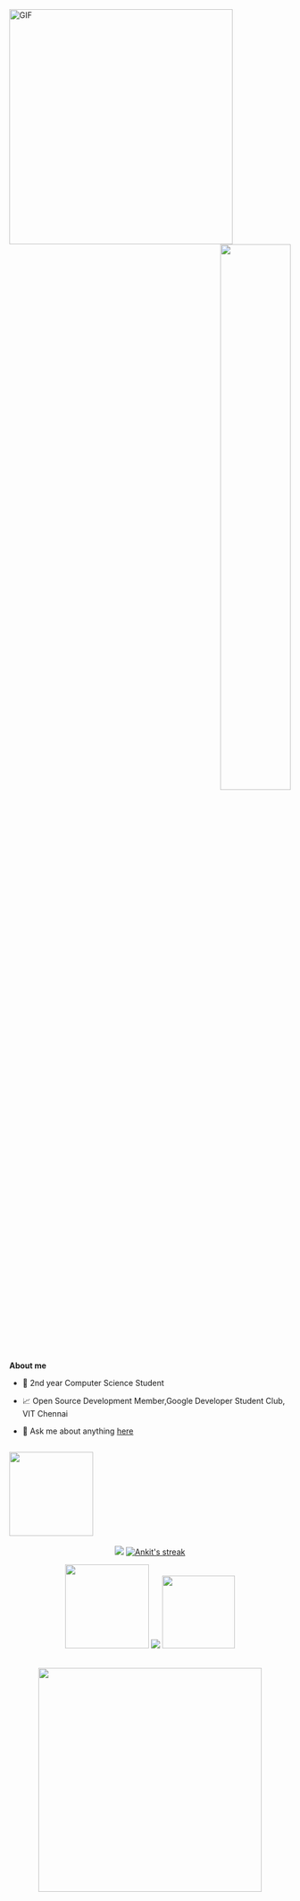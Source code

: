  <img align="left" alt="GIF" src="https://github.com/abhisheknaiidu/abhisheknaiidu/blob/master/code.gif?raw=true" width="400" height="420" />
  
<p align="right"><a href="https://ankitjha2711.github.io"><img width="50%" src="http://s.myniceprofile.com/myspacepic/1685/168554.gif" /></a></p>
  

<br />






**About me**

- 💼 2nd year Computer Science Student

- 📈 Open Source Development Member,Google Developer Student Club, VIT Chennai

- 💬 Ask me about anything [here](https://github.com/ankitjha2711/ankitjha2711/issues)
 


<h2>  <img src="https://4.bp.blogspot.com/-xtY1W7misIQ/WDZw5AiaBLI/AAAAAAADyVE/5Dioe2zAiAsUB7mxIKbHed_gwFtl_KQlQCLcB/s1600/AS000665_13.gif?time=Thu%20Feb%2010%202022%2011:57:52%20GMT+0530%20(India%20Standard%20Time)" width="150px" align="center"></h2>

<p align="center">
  <img src="https://github-readme-stats.vercel.app/api?username=ankitjha2711&show_icons=true&theme=black-ice&hide_border=true&stroke=0000">
    <a href="https://github.com/ankitjha2711github-readme-streak-stats">
        <img title="🔥 Get streak stats for your profile at git.io/streak-stats" alt="Ankit's streak" src="https://github-readme-streak-stats.herokuapp.com/?user=ankitjha2711&theme=black-ice&hide_border=true&stroke=0000&background=060A0CD0&bg=true"/>
    </a>
</p>

<table>
  <tr>
     <p align="center">
      <img src="http://winkkk.com/photo/6567.gif" width="150px">
        <img src="https://github-profile-trophy.vercel.app/?username=ankitjha2711&title=Stars,Followers,Commit,Issues,Repositories,PullRequest&theme=black-ice&no- bg=true&column=3&margin-w=15&margin-h=15">
       <img src="http://winkkk.com/photo/6904.gif" width="130px">
    </p>
  </tr>
</table>
<table> 
 
  <tr>
    <p align="center">
     <img src="https://3.bp.blogspot.com/-maP4-iz8gXU/WDZw0jVBuwI/AAAAAAADyUs/z5LlNr6mh28sgkMCFIig8yEOBxKs8Rh-gCLcB/s1600/AS000665_05.gif" width="400px">
       </p>
  
